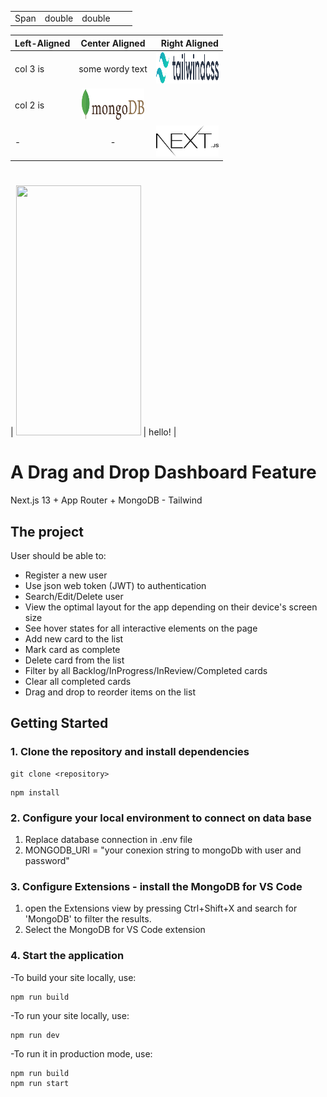 


|  |  |  | 
|-|-|-|
| Span <td colspan=2> double <td colspan=2>double





| Left-Aligned  | Center Aligned  | Right Aligned |
| :------------ |:---------------:| -----:|
| col 3 is      | some wordy text |<img src="https://github.com/daphne2020/daphne2020/blob/main/assets/tailwind-css.svg" width="100" height="50" /> |
| col 2 is      | <img src="https://github.com/daphne2020/daphne2020/blob/main/assets/mongodb.svg" width="100" height="50" />         |    |
| - |  -  |    <img src="https://github.com/daphne2020/daphne2020/blob/main/assets/nextjs.svg" width="100" height="50" /> |

                                                                                                                                                                  
#
| <img src="https://myoctocat.com/assets/images/base-octocat.svg" data-canonical-src="https://myoctocat.com/assets/images/base-octocat.svg" width="200" height="400" /> | hello! |


# A Drag and Drop Dashboard Feature

Next.js 13 + App Router + MongoDB - Tailwind

## The project

User should be able to:

- Register a new user
- Use json web token (JWT) to authentication
- Search/Edit/Delete user
- View the optimal layout for the app depending on their device's screen size
- See hover states for all interactive elements on the page
- Add new card to the list
- Mark card as complete
- Delete card from the list
- Filter by all Backlog/InProgress/InReview/Completed cards
- Clear all completed cards
- Drag and drop to reorder items on the list


## Getting Started

### 1. Clone the repository and install dependencies

```
git clone <repository>
```

```
npm install
```

### 2. Configure your local environment to connect on data base

1. Replace database connection in .env file
2. MONGODB_URI = "your conexion string to mongoDb with user and password"


### 3. Configure Extensions - install the MongoDB for VS Code

1. open the Extensions view by pressing Ctrl+Shift+X and search for 'MongoDB' to filter the results. 
2. Select the MongoDB for VS Code extension

### 4. Start the application

-To build your site locally, use:

```
npm run build
```

-To run your site locally, use:

```
npm run dev
```

-To run it in production mode, use:


```
npm run build
npm run start
```


